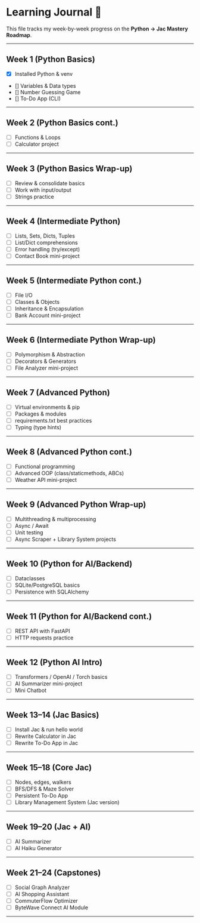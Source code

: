 
# Learning Journal 📖

This file tracks my week-by-week progress on the **Python → Jac Mastery Roadmap**.

---

## Week 1 (Python Basics)
- [x] Installed Python & venv  
- [] Variables & Data types  
- [] Number Guessing Game  
- [] To-Do App (CLI)  

---

## Week 2 (Python Basics cont.)
- [ ] Functions & Loops  
- [ ] Calculator project  

---

## Week 3 (Python Basics Wrap-up)
- [ ] Review & consolidate basics  
- [ ] Work with input/output  
- [ ] Strings practice  

---

## Week 4 (Intermediate Python)
- [ ] Lists, Sets, Dicts, Tuples  
- [ ] List/Dict comprehensions  
- [ ] Error handling (try/except)  
- [ ] Contact Book mini-project  

---

## Week 5 (Intermediate Python cont.)
- [ ] File I/O  
- [ ] Classes & Objects  
- [ ] Inheritance & Encapsulation  
- [ ] Bank Account mini-project  

---

## Week 6 (Intermediate Python Wrap-up)
- [ ] Polymorphism & Abstraction  
- [ ] Decorators & Generators  
- [ ] File Analyzer mini-project  

---

## Week 7 (Advanced Python)
- [ ] Virtual environments & pip  
- [ ] Packages & modules  
- [ ] requirements.txt best practices  
- [ ] Typing (type hints)  

---

## Week 8 (Advanced Python cont.)
- [ ] Functional programming  
- [ ] Advanced OOP (class/staticmethods, ABCs)  
- [ ] Weather API mini-project  

---

## Week 9 (Advanced Python Wrap-up)
- [ ] Multithreading & multiprocessing  
- [ ] Async / Await  
- [ ] Unit testing  
- [ ] Async Scraper + Library System projects  

---

## Week 10 (Python for AI/Backend)
- [ ] Dataclasses  
- [ ] SQLite/PostgreSQL basics  
- [ ] Persistence with SQLAlchemy  

---

## Week 11 (Python for AI/Backend cont.)
- [ ] REST API with FastAPI  
- [ ] HTTP requests practice  

---

## Week 12 (Python AI Intro)
- [ ] Transformers / OpenAI / Torch basics  
- [ ] AI Summarizer mini-project  
- [ ] Mini Chatbot  

---

## Week 13–14 (Jac Basics)
- [ ] Install Jac & run hello world  
- [ ] Rewrite Calculator in Jac  
- [ ] Rewrite To-Do App in Jac  

---

## Week 15–18 (Core Jac)
- [ ] Nodes, edges, walkers  
- [ ] BFS/DFS & Maze Solver  
- [ ] Persistent To-Do App  
- [ ] Library Management System (Jac version)  

---

## Week 19–20 (Jac + AI)
- [ ] AI Summarizer  
- [ ] AI Haiku Generator  

---

## Week 21–24 (Capstones)
- [ ] Social Graph Analyzer  
- [ ] AI Shopping Assistant  
- [ ] CommuterFlow Optimizer  
- [ ] ByteWave Connect AI Module  

---
